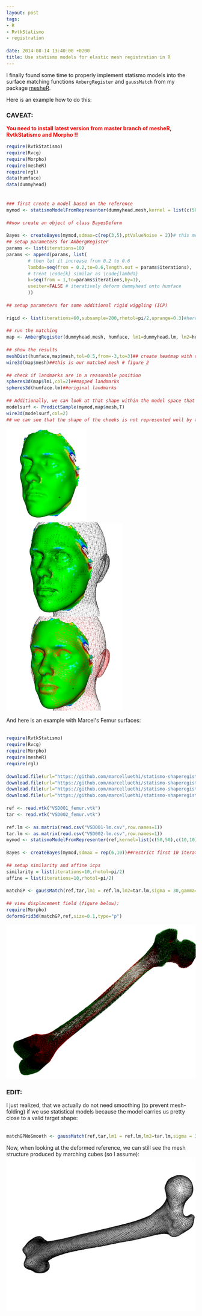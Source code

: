 ```yaml
---
layout: post
tags: 
- R 
- RvtkStatismo 
- registration

date: 2014-08-14 13:40:00 +0200
title: Use statismo models for elastic mesh registration in R
---
```


I finally found some time to properly implement statismo models into the surface matching functions ```AmbergRegister``` and ```gaussMatch``` from my package [mesheR](https://github.com/zarquon42b/mesheR). 

Here is an example how to do this:

### CAVEAT:
<font color="#FF0000"><b>You need to install latest version from master branch of mesheR, RvtkStatismo and Morpho !!</b>
</font>

```r
require(RvtkStatismo)
require(Rvcg)
require(Morpho)
require(mesheR)
require(rgl)
data(humface)
data(dummyhead)


### first create a model based on the reference
mymod <- statismoModelFromRepresenter(dummyhead.mesh,kernel = list(c(50,50),c(20,20),c(10,20),c(5,20)),ncomp = 100)## combine some Gaussian kernels

##now create an object of class BayesDeform

Bayes <- createBayes(mymod,sdmax=c(rep(3,5),ptValueNoise = 2))# this means that the first 5 elastic iterations are restricted to be within 3 standard deviations of our model and we provide some point noise for the landmarks
## setup parameters for AmbergRegister
params <- list(iterations=10)
params <- append(params, list(
        # then let it increase from 0.2 to 0.6
        lambda=seq(from = 0.2,to=0.6,length.out = params$iterations),
        # treat \code{k} similar as \code{lambda}
        k=seq(from = 1,to=params$iterations,by=1),
        useiter=FALSE # iteratively deform dummyhead onto humface
        ))

## setup parameters for some additional rigid wiggling (ICP)

rigid <- list(iterations=60,subsample=200,rhotol=pi/2,uprange=0.3)#here we specify an overlap between reference and target of 30% 

## run the matching
map <- AmbergRegister(dummyhead.mesh, humface, lm1=dummyhead.lm, lm2=humface.lm, iterations=params$iterations,k=params$k, lambda=params$lambda, useiter=params$useiter,rigid=rigid,Bayes=Bayes)

## show the results
meshDist(humface,map$mesh,tol=0.5,from=-3,to=3)## create heatmap with distances (figure 1)
wire3d(map$mesh)##this is our matched mesh # figure 2

## check if landmarks are in a reasonable position
spheres3d(map$lm1,col=2)##mapped landmarks
spheres3d(humface.lm)##original landmarks

## Additionally, we can look at that shape within the model space that is closest to our surface (figure 3)
modelsurf <- PredictSample(mymod,map$mesh,T)
wire3d(modelsurf,col=2)
## we can see that the shape of the cheeks is not represented well by the model but the overall shape is

```
  <img rel="zoom" src="/resources/images/fig1.png"  style="height: 250px; float: left">  <img rel="zoom" src="/resources/images/fig2.png"  style="height: 250px; float: left"> 

  <img rel="zoom" src="/resources/images/fig3.png"  style="height: 250px">


And here is an example with Marcel's Femur surfaces:

```r

require(RvtkStatismo)
require(Rvcg)
require(Morpho)
require(mesheR)
require(rgl)

download.file(url="https://github.com/marcelluethi/statismo-shaperegistration/raw/master/data/VSD001_femur.vtk","./VSD001_femur.vtk",method = "w")
download.file(url="https://github.com/marcelluethi/statismo-shaperegistration/raw/master/data/VSD002_femur.vtk","./VSD002_femur.vtk",method = "w")
download.file(url="https://github.com/marcelluethi/statismo-shaperegistration/raw/master/data/VSD001-lm.csv","./VSD001-lm.csv",method = "w")
download.file(url="https://github.com/marcelluethi/statismo-shaperegistration/raw/master/data/VSD002-lm.csv","./VSD002-lm.csv",method = "w")

ref <- read.vtk("VSD001_femur.vtk")
tar <- read.vtk("VSD002_femur.vtk")

ref.lm <- as.matrix(read.csv("VSD001-lm.csv",row.names=1))
tar.lm <- as.matrix(read.csv("VSD002-lm.csv",row.names=1))
mymod <- statismoModelFromRepresenter(ref,kernel=list(c(50,50),c(10,10)),ncomp = 100)

Bayes <- createBayes(mymod,sdmax = rep(6,10))##restrict first 10 iterations to model

## setup similarity and affine icps
similarity = list(iterations=10,rhotol=pi/2)
affine = list(iterations=10,rhotol=pi/2)

matchGP <- gaussMatch(ref,tar,lm1 = ref.lm,lm2=tar.lm,sigma = 30,gamma=4,smooth=1,smoothit = 10,smoothtype = "t",iterations = 15,toldist = 50,angtol = pi/2,Bayes=Bayes,similarity = similarity,affine = affine)

## view displacement field (figure below):
require(Morpho)
deformGrid3d(matchGP,ref,size=0.1,type="p")

```
  <img rel="zoom" src="/resources/images/fig4.png"  style="width: 550px">

### EDIT: 
I just realized, that we actually do not need smoothing (to prevent mesh-folding) if we use statistical models because the model carries us pretty close to a valid target shape:

```r

matchGPNoSmooth <- gaussMatch(ref,tar,lm1 = ref.lm,lm2=tar.lm,sigma = 30,gamma=4,smooth=NULL,iterations = 15,toldist = 50,angtol = pi/2,Bayes=Bayes,similarity = similarity,affine = affine)
```
Now, when looking at the deformed reference, we can still see the mesh structure produced by marching cubes (so I assume):
  <img rel="zoom" src="/resources/images/fig5.png"  style="width: 650px">




